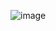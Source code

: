 ![image](https://user-images.githubusercontent.com/116998600/199802878-00b50b21-272c-47c6-8b87-71b2a0e48f59.png)

